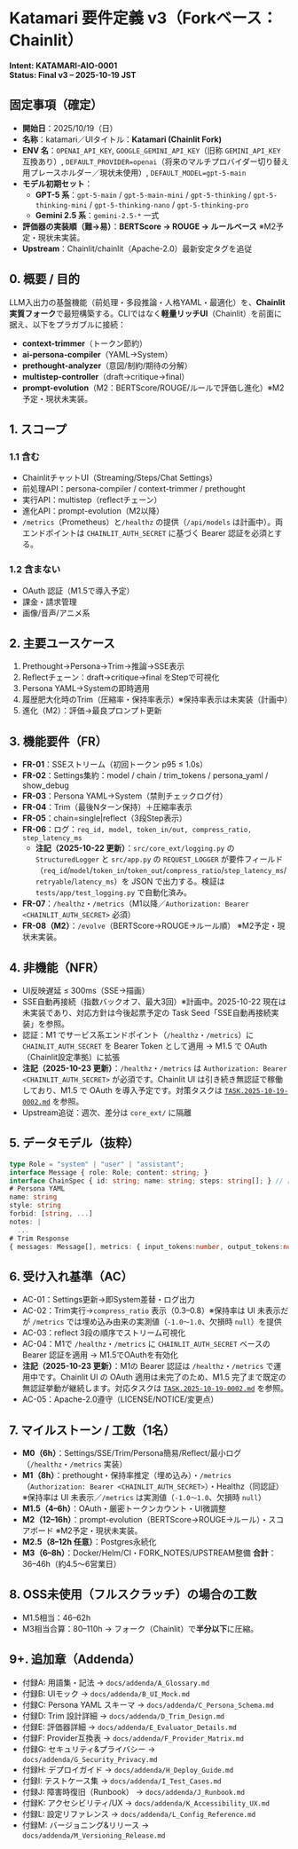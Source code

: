 # Katamari 要件定義 v3（Forkベース：Chainlit）
**Intent: KATAMARI-AIO-0001**  
**Status: Final v3 – 2025-10-19 JST**

## 固定事項（確定）
- **開始日**：2025/10/19（日）
- **名称**：katamari／UIタイトル：**Katamari (Chainlit Fork)**
- **ENV 名**：`OPENAI_API_KEY`, `GOOGLE_GEMINI_API_KEY`（旧称 `GEMINI_API_KEY` 互換あり）, `DEFAULT_PROVIDER=openai`（将来のマルチプロバイダー切り替え用プレースホルダー／現状未使用）, `DEFAULT_MODEL=gpt-5-main`
- **モデル初期セット**：
  - **GPT-5 系**：`gpt-5-main` / `gpt-5-main-mini` / `gpt-5-thinking` / `gpt-5-thinking-mini` / `gpt-5-thinking-nano` / `gpt-5-thinking-pro`
  - **Gemini 2.5 系**：`gemini-2.5-*` 一式
- **評価器の実装順（難→易）**：**BERTScore → ROUGE → ルールベース** ※M2予定・現状未実装。
- **Upstream**：Chainlit/chainlit（Apache-2.0）最新安定タグを追従

## 0. 概要 / 目的
LLM入出力の基盤機能（前処理・多段推論・人格YAML・最適化）を、**Chainlit実質フォーク**で最短構築する。CLIではなく**軽量リッチUI**（Chainlit）を前面に据え、以下をプラガブルに接続：
- **context-trimmer**（トークン節約）
- **ai-persona-compiler**（YAML→System）
- **prethought-analyzer**（意図/制約/期待の分解）
- **multistep-controller**（draft→critique→final）
- **prompt-evolution**（M2：BERTScore/ROUGE/ルールで評価し進化）※M2予定・現状未実装。

## 1. スコープ
### 1.1 含む
- ChainlitチャットUI（Streaming/Steps/Chat Settings）
- 前処理API：persona-compiler / context-trimmer / prethought
- 実行API：multistep（reflectチェーン）
- 進化API：prompt-evolution（M2以降）
- `/metrics`（Prometheus）と`/healthz` の提供（`/api/models` は計画中）。両エンドポイントは `CHAINLIT_AUTH_SECRET` に基づく Bearer 認証を必須とする。

### 1.2 含まない
- OAuth 認証（M1.5で導入予定）
- 課金・請求管理
- 画像/音声/アニメ系

## 2. 主要ユースケース
1) Prethought→Persona→Trim→推論→SSE表示  
2) Reflectチェーン：draft→critique→final をStepで可視化  
3) Persona YAML→Systemの即時適用  
4) 履歴肥大化時のTrim（圧縮率・保持率表示）※保持率表示は未実装（計画中）
5) 進化（M2）：評価→最良プロンプト更新

## 3. 機能要件（FR）
- **FR-01**：SSEストリーム（初回トークン p95 ≤ 1.0s）
- **FR-02**：Settings集約：model / chain / trim_tokens / persona_yaml / show_debug
- **FR-03**：Persona YAML→System（禁則チェックログ付）
- **FR-04**：Trim（最後Nターン保持）＋圧縮率表示
- **FR-05**：chain=single|reflect（3段Step表示）
- **FR-06**：ログ：`req_id, model, token_in/out, compress_ratio, step_latency_ms`
  - **注記（2025-10-22 更新）**：`src/core_ext/logging.py` の `StructuredLogger` と `src/app.py` の `REQUEST_LOGGER` が要件フィールド（`req_id`/`model`/`token_in`/`token_out`/`compress_ratio`/`step_latency_ms`/`retryable`/`latency_ms`）を JSON で出力する。検証は `tests/app/test_logging.py` で自動化済み。
- **FR-07**：`/healthz`・`/metrics`（M1以降／`Authorization: Bearer <CHAINLIT_AUTH_SECRET>` 必須）
- **FR-08（M2）**：`/evolve`（BERTScore→ROUGE→ルール順） ※M2予定・現状未実装。

## 4. 非機能（NFR）
- UI反映遅延 ≤ 300ms（SSE→描画）
- SSE自動再接続（指数バックオフ、最大3回）※計画中。2025-10-22 現在は未実装であり、対応方針は今後起票予定の Task Seed「SSE自動再接続実装」を参照。
- 認証：M1 でサービス系エンドポイント（`/healthz`・`/metrics`）に `CHAINLIT_AUTH_SECRET` を Bearer Token として適用 → M1.5 で OAuth（Chainlit設定準拠）に拡張
- **注記（2025-10-23 更新）**：`/healthz`・`/metrics` は `Authorization: Bearer <CHAINLIT_AUTH_SECRET>` が必須です。Chainlit UI は引き続き無認証で稼働しており、M1.5 で OAuth を導入予定です。対策タスクは [`TASK.2025-10-19-0002.md`](../TASK.2025-10-19-0002.md) を参照。
- Upstream追従：週次、差分は `core_ext/` に隔離

## 5. データモデル（抜粋）
```ts
type Role = "system" | "user" | "assistant";
interface Message { role: Role; content: string; }
interface ChainSpec { id: string; name: string; steps: string[]; } // ["draft","critique","final"]
# Persona YAML
name: string
style: string
forbid: [string, ...]
notes: |
  ...
# Trim Response
{ messages: Message[], metrics: { input_tokens:number, output_tokens:number, compress_ratio:number, semantic_retention?:number /* Trim 後の埋め込み類似度を実測で格納（-1.0〜1.0）。欠損時は `null` を許容 */ }, note?: string }
```

## 6. 受け入れ基準（AC）
- AC-01：Settings更新→即System差替・ログ出力
- AC-02：Trim実行→`compress_ratio` 表示（0.3–0.8）※保持率は UI 未表示だが `/metrics` では埋め込み由来の実測値（`-1.0〜1.0`、欠損時 `null`）を提供
- AC-03：reflect 3段の順序でストリーム可視化
- AC-04：M1で `/healthz`・`/metrics` に `CHAINLIT_AUTH_SECRET` ベースの Bearer 認証を適用 → M1.5でOAuthを有効化
- **注記（2025-10-23 更新）**：M1の Bearer 認証は `/healthz`・`/metrics` で運用中です。Chainlit UI の OAuth 適用は未完了のため、M1.5 完了まで既定の無認証挙動が継続します。対応タスクは [`TASK.2025-10-19-0002.md`](../TASK.2025-10-19-0002.md) を参照。
- AC-05：Apache-2.0遵守（LICENSE/NOTICE/変更点）

## 7. マイルストーン / 工数（1名）
- **M0（6h）**：Settings/SSE/Trim/Persona簡易/Reflect/最小ログ（`/healthz`・`/metrics` 実装）
- **M1（8h）**：prethought・保持率推定（埋め込み）・`/metrics`（`Authorization: Bearer <CHAINLIT_AUTH_SECRET>`）・Healthz（同認証） ※保持率は UI 未表示／`/metrics` は実測値（`-1.0〜1.0`、欠損時 `null`）
- **M1.5（4–6h）**：OAuth・厳密トークンカウント・UI微調整
- **M2（12–16h）**：prompt-evolution（BERTScore→ROUGE→ルール）・スコアボード ※M2予定・現状未実装。
- **M2.5（8–12h 任意）**：Postgres永続化
- **M3（6–8h）**：Docker/Helm/CI・FORK_NOTES/UPSTREAM整備
**合計**：36–46h（約4.5〜6営業日）

## 8. OSS未使用（フルスクラッチ）の場合の工数
- M1.5相当：46–62h
- M3相当合算：80–110h
→ フォーク（Chainlit）で**半分以下**に圧縮。

## 9+. 追加章（Addenda）
- 付録A: 用語集・記法 → `docs/addenda/A_Glossary.md`
- 付録B: UIモック → `docs/addenda/B_UI_Mock.md`
- 付録C: Persona YAML スキーマ → `docs/addenda/C_Persona_Schema.md`
- 付録D: Trim 設計詳細 → `docs/addenda/D_Trim_Design.md`
- 付録E: 評価器詳細 → `docs/addenda/E_Evaluator_Details.md`
- 付録F: Provider互換表 → `docs/addenda/F_Provider_Matrix.md`
- 付録G: セキュリティ&プライバシー → `docs/addenda/G_Security_Privacy.md`
- 付録H: デプロイガイド → `docs/addenda/H_Deploy_Guide.md`
- 付録I: テストケース集 → `docs/addenda/I_Test_Cases.md`
- 付録J: 障害時復旧（Runbook） → `docs/addenda/J_Runbook.md`
- 付録K: アクセシビリティ/UX → `docs/addenda/K_Accessibility_UX.md`
- 付録L: 設定リファレンス → `docs/addenda/L_Config_Reference.md`
- 付録M: バージョニング&リリース → `docs/addenda/M_Versioning_Release.md`
